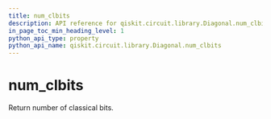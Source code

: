 ```yaml
---
title: num_clbits
description: API reference for qiskit.circuit.library.Diagonal.num_clbits
in_page_toc_min_heading_level: 1
python_api_type: property
python_api_name: qiskit.circuit.library.Diagonal.num_clbits
---
```


# num\_clbits

Return number of classical bits.

